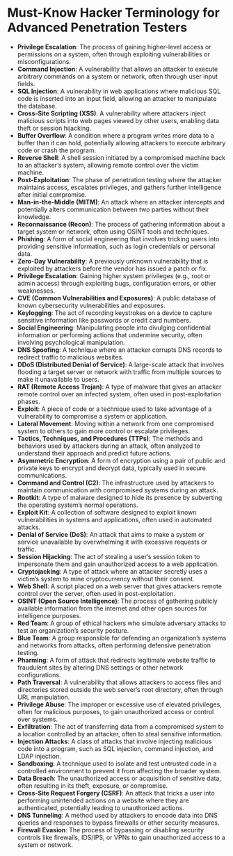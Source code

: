 # Must-Know Hacker Terminology for Advanced Penetration Testers

- **Privilege Escalation**: The process of gaining higher-level access or permissions on a system, often through exploiting vulnerabilities or misconfigurations.
- **Command Injection**: A vulnerability that allows an attacker to execute arbitrary commands on a system or network, often through user input fields.
- **SQL Injection**: A vulnerability in web applications where malicious SQL code is inserted into an input field, allowing an attacker to manipulate the database.
- **Cross-Site Scripting (XSS)**: A vulnerability where attackers inject malicious scripts into web pages viewed by other users, enabling data theft or session hijacking.
- **Buffer Overflow**: A condition where a program writes more data to a buffer than it can hold, potentially allowing attackers to execute arbitrary code or crash the program.
- **Reverse Shell**: A shell session initiated by a compromised machine back to an attacker’s system, allowing remote control over the victim machine.
- **Post-Exploitation**: The phase of penetration testing where the attacker maintains access, escalates privileges, and gathers further intelligence after initial compromise.
- **Man-in-the-Middle (MITM)**: An attack where an attacker intercepts and potentially alters communication between two parties without their knowledge.
- **Reconnaissance (Recon)**: The process of gathering information about a target system or network, often using OSINT tools and techniques.
- **Phishing**: A form of social engineering that involves tricking users into providing sensitive information, such as login credentials or personal data.
- **Zero-Day Vulnerability**: A previously unknown vulnerability that is exploited by attackers before the vendor has issued a patch or fix.
- **Privilege Escalation**: Gaining higher system privileges (e.g., root or admin access) through exploiting bugs, configuration errors, or other weaknesses.
- **CVE (Common Vulnerabilities and Exposures)**: A public database of known cybersecurity vulnerabilities and exposures.
- **Keylogging**: The act of recording keystrokes on a device to capture sensitive information like passwords or credit card numbers.
- **Social Engineering**: Manipulating people into divulging confidential information or performing actions that undermine security, often involving psychological manipulation.
- **DNS Spoofing**: A technique where an attacker corrupts DNS records to redirect traffic to malicious websites.
- **DDoS (Distributed Denial of Service)**: A large-scale attack that involves flooding a target server or network with traffic from multiple sources to make it unavailable to users.
- **RAT (Remote Access Trojan)**: A type of malware that gives an attacker remote control over an infected system, often used in post-exploitation phases.
- **Exploit**: A piece of code or a technique used to take advantage of a vulnerability to compromise a system or application.
- **Lateral Movement**: Moving within a network from one compromised system to others to gain more control or escalate privileges.
- **Tactics, Techniques, and Procedures (TTPs)**: The methods and behaviors used by attackers during an attack, often analyzed to understand their approach and predict future actions.
- **Asymmetric Encryption**: A form of encryption using a pair of public and private keys to encrypt and decrypt data, typically used in secure communications.
- **Command and Control (C2)**: The infrastructure used by attackers to maintain communication with compromised systems during an attack.
- **Rootkit**: A type of malware designed to hide its presence by subverting the operating system’s normal operations.
- **Exploit Kit**: A collection of software designed to exploit known vulnerabilities in systems and applications, often used in automated attacks.
- **Denial of Service (DoS)**: An attack that aims to make a system or service unavailable by overwhelming it with excessive requests or traffic.
- **Session Hijacking**: The act of stealing a user’s session token to impersonate them and gain unauthorized access to a web application.
- **Cryptojacking**: A type of attack where an attacker secretly uses a victim’s system to mine cryptocurrency without their consent.
- **Web Shell**: A script placed on a web server that gives attackers remote control over the server, often used in post-exploitation.
- **OSINT (Open Source Intelligence)**: The process of gathering publicly available information from the internet and other open sources for intelligence purposes.
- **Red Team**: A group of ethical hackers who simulate adversary attacks to test an organization’s security posture.
- **Blue Team**: A group responsible for defending an organization’s systems and networks from attacks, often performing defensive penetration testing.
- **Pharming**: A form of attack that redirects legitimate website traffic to fraudulent sites by altering DNS settings or other network configurations.
- **Path Traversal**: A vulnerability that allows attackers to access files and directories stored outside the web server’s root directory, often through URL manipulation.
- **Privilege Abuse**: The improper or excessive use of elevated privileges, often for malicious purposes, to gain unauthorized access or control over systems.
- **Exfiltration**: The act of transferring data from a compromised system to a location controlled by an attacker, often to steal sensitive information.
- **Injection Attacks**: A class of attacks that involve injecting malicious code into a program, such as SQL injection, command injection, and LDAP injection.
- **Sandboxing**: A technique used to isolate and test untrusted code in a controlled environment to prevent it from affecting the broader system.
- **Data Breach**: The unauthorized access or acquisition of sensitive data, often resulting in its theft, exposure, or compromise.
- **Cross-Site Request Forgery (CSRF)**: An attack that tricks a user into performing unintended actions on a website where they are authenticated, potentially leading to unauthorized actions.
- **DNS Tunneling**: A method used by attackers to encode data into DNS queries and responses to bypass firewalls or other security measures.
- **Firewall Evasion**: The process of bypassing or disabling security controls like firewalls, IDS/IPS, or VPNs to gain unauthorized access to a system or network.
